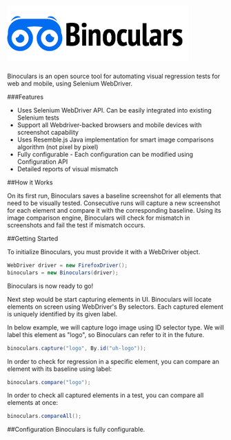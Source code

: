 # ![alt text](https://github.com/waseemh/binoculars/blob/master/binoculars-with-eyes-5.png?raw=true "Logo Title Text 1")

Binoculars is an open source tool for automating visual regression tests for web and mobile, using Selenium WebDriver.

###Features
- Uses Selenium WebDriver API. Can be easily integrated into existing Selenium tests
- Support all Webdriver-backed browsers and mobile devices with screenshot capability
- Uses Resemble.js Java implementation for smart image comparisons algorithm (not pixel by pixel)
- Fully configurable - Each configuration can be modified using Configuration API
- Detailed reports of visual mismatch

##How it Works

On its first run, Binoculars saves a baseline screenshot for all elements that need to be visually tested. Consecutive runs will capture a new screenshot for each element and compare it with the corresponding baseline.
Using its image comparison engine, Binoculars will check for mismatch in screenshots and fail the test if mismatch occurs.

##Getting Started

To initialize Binoculars, you must provide it with a WebDriver object.

``` java
WebDriver driver = new FirefoxDriver();
binoculars = new Binoculars(driver);
```

Binoculars is now ready to go! 

Next step would be start capturing elements in UI. Binoculars will locate elements on screen using WebDriver's By selectors. Each captured element is uniquely identified by its given label. 

In below example, we will capture logo image using ID selector type. We will label this element as "logo", so Binoculars can refer to it in the future.

``` java
binoculars.capture("logo", By.id("uh-logo"));
```

In order to check for regression in a specific element, you can compare an element with its baseline using label:

``` java
binoculars.compare("logo");
```

In order to check all captured elements in a test, you can compare all elements at once:

``` java
binoculars.compareAll();
```

##Configuration
Binoculars is fully configurable.
